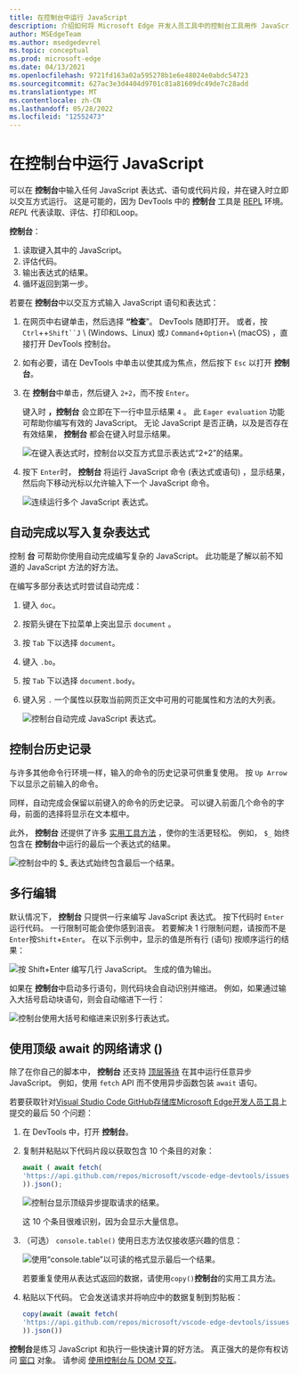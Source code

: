 ```yaml
---
title: 在控制台中运行 JavaScript
description: 介绍如何将 Microsoft Edge 开发人员工具中的控制台工具用作 JavaScript 环境。
author: MSEdgeTeam
ms.author: msedgedevrel
ms.topic: conceptual
ms.prod: microsoft-edge
ms.date: 04/13/2021
ms.openlocfilehash: 9721fd163a02a595278b1e6e48024e0abdc54723
ms.sourcegitcommit: 627ac3e3d4404d9701c81a81609dc49de7c28add
ms.translationtype: MT
ms.contentlocale: zh-CN
ms.lasthandoff: 05/28/2022
ms.locfileid: "12552473"
---
```

# <a name="run-javascript-in-the-console"></a>在控制台中运行 JavaScript

可以在 **控制台**中输入任何 JavaScript 表达式、语句或代码片段，并在键入时立即以交互方式运行。  这是可能的，因为 DevTools 中的 **控制台** 工具是 [REPL](https://en.wikipedia.org/wiki/Read%E2%80%93eval%E2%80%93print_loop) 环境。  _REPL_ 代表读取、评估、打印和Loop。

**控制台**：
1. 读取键入其中的 JavaScript。
1. 评估代码。
1. 输出表达式的结果。
1. 循环返回到第一步。


若要在 **控制台**中以交互方式输入 JavaScript 语句和表达式：

1. 在网页中右键单击，然后选择 **“检查**”。  DevTools 随即打开。  或者，按 `Ctrl`++`Shift``J` \ (Windows、Linux\) 或`J` `Command`+`Option`+\ (macOS\) ，直接打开 DevTools 控制台。

1. 如有必要，请在 DevTools 中单击以使其成为焦点，然后按下 `Esc` 以打开 **控制台**。

1. 在 **控制台**中单击，然后键入 `2+2`，而不按 `Enter`。

   键入时 **，控制台** 会立即在下一行中显示结果 `4` 。  此 `Eager evaluation` 功能可帮助你编写有效的 JavaScript。  无论 JavaScript 是否正确，以及是否存在有效结果， **控制台** 都会在键入时显示结果。

   ![在键入表达式时，控制台以交互方式显示表达式“2+2”的结果。](../media/console-javascript-eager-evaluation.msft.png)

1. 按下 `Enter`时， **控制台** 将运行 JavaScript 命令 (表达式或语句) ，显示结果，然后向下移动光标以允许输入下一个 JavaScript 命令。

   ![连续运行多个 JavaScript 表达式。](../media/console-javascript-several-expressions.msft.png)


<!-- ====================================================================== -->
## <a name="autocompletion-to-write-complex-expressions"></a>自动完成以写入复杂表达式

控制 **台** 可帮助你使用自动完成编写复杂的 JavaScript。  此功能是了解以前不知道的 JavaScript 方法的好方法。

在编写多部分表达式时尝试自动完成：

1. 键入 `doc`。

1. 按箭头键在下拉菜单上突出显示 `document` 。

1. 按 `Tab` 下以选择 `document`。

1. 键入 `.bo`。

1. 按 `Tab` 下以选择 `document.body`。

1. 键入另 `.` 一个属性以获取当前网页正文中可用的可能属性和方法的大列表。

   ![控制台自动完成 JavaScript 表达式。](../media/console-javascript-autocomplete.msft.png)


<!-- ====================================================================== -->
## <a name="console-history"></a>控制台历史记录

与许多其他命令行环境一样，输入的命令的历史记录可供重复使用。  按 `Up Arrow` 下以显示之前输入的命令。  

同样，自动完成会保留以前键入的命令的历史记录。  可以键入前面几个命令的字母，前面的选择将显示在文本框中。

此外， **控制台** 还提供了许多 [实用工具方法](utilities.md) ，使你的生活更轻松。  例如， `$_` 始终包含在 **控制台**中运行的最后一个表达式的结果。

![控制台中的 $_ 表达式始终包含最后一个结果。](../media/console-javascript-console-history.msft.png)


<!-- ====================================================================== -->
## <a name="multiline-edits"></a>多行编辑

默认情况下， **控制台** 只提供一行来编写 JavaScript 表达式。  按下代码时 `Enter`运行代码。 一行限制可能会使你感到沮丧。  若要解决 1 行限制问题，请按而不是`Enter`按`Shift`+`Enter`。  在以下示例中，显示的值是所有行 (语句) 按顺序运行的结果：

![按 Shift+Enter 编写几行 JavaScript。  生成的值为输出。](../media/console-javascript-multiline.msft.png)

如果在 **控制台**中启动多行语句，则代码块会自动识别并缩进。  例如，如果通过输入大括号启动块语句，则会自动缩进下一行：

![控制台使用大括号和缩进来识别多行表达式。](../media/console-javascript-automatic-lineindent.msft.png)


<!-- ====================================================================== -->
## <a name="network-requests-using-top-level-await"></a>使用顶级 await 的网络请求 () 

除了在你自己的脚本中， **控制台** 还支持 [顶层等待](https://github.com/tc39/proposal-top-level-await) 在其中运行任意异步 JavaScript。  例如，使用 `fetch` API 而不使用异步函数包装 `await` 语句。

若要获取针对[Visual Studio Code GitHub存储库Microsoft Edge开发人员工具](https://github.com/microsoft/vscode-edge-devtools)上提交的最后 50 个问题：

1. 在 DevTools 中，打开 **控制台**。

1. 复制并粘贴以下代码片段以获取包含 10 个条目的对象：

   ```javascript
   await ( await fetch(
   'https://api.github.com/repos/microsoft/vscode-edge-devtools/issues?state=all&per_page=50&page=1'
   )).json();
   ```

   ![控制台显示顶级异步提取请求的结果。](../media/console-javascript-top-level-await.msft.png)

   这 10 个条目很难识别，因为会显示大量信息。

1. （可选） `console.table()` 使用日志方法仅接收感兴趣的信息：

   ![使用“console.table”以可读的格式显示最后一个结果。](../media/console-javascript-filtered-with-table.msft.png)

   若要重复使用从表达式返回的数据，请使用`copy()`**控制台**的实用工具方法。

   <!-- todo: test: -->

1. 粘贴以下代码。  它会发送请求并将响应中的数据复制到剪贴板：

   ```javascript
   copy(await (await fetch(
   'https://api.github.com/repos/microsoft/vscode-edge-devtools/issues?state=all&per_page=50&page=1'
   )).json())
   ```
   
**控制台**是练习 JavaScript 和执行一些快速计算的好方法。  真正强大的是你有权访问 [窗口](https://developer.mozilla.org/docs/Web/API/Window) 对象。  请参阅 [使用控制台与 DOM 交互](console-dom-interaction.md)。
